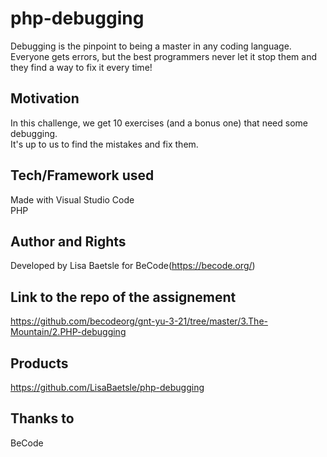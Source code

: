 # php-debugging

Debugging is the pinpoint to being a master in any coding language.  
Everyone gets errors, but the best programmers never let it stop them and they find a way to fix it every time!

## Motivation

In this challenge, we get 10 exercises (and a bonus one) that need some debugging.  
It's up to us to find the mistakes and fix them.

## Tech/Framework used

Made with Visual Studio Code  
PHP

## Author and Rights

Developed by Lisa Baetsle for BeCode(https://becode.org/)

## Link to the repo of the assignement

https://github.com/becodeorg/gnt-yu-3-21/tree/master/3.The-Mountain/2.PHP-debugging

## Products

https://github.com/LisaBaetsle/php-debugging

## Thanks to

BeCode
